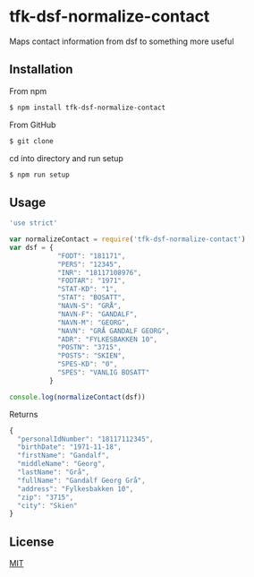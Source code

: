 # tfk-dsf-normalize-contact
Maps contact information from dsf to something more useful

## Installation

From npm

```sh
$ npm install tfk-dsf-normalize-contact
```

From GitHub

```sh
$ git clone 
```

cd into directory and run setup

```sh
$ npm run setup
```

## Usage

```javascript
'use strict'

var normalizeContact = require('tfk-dsf-normalize-contact')
var dsf = {
            "FODT": "181171",
            "PERS": "12345",
            "INR": "18117108976",
            "FODTAR": "1971",
            "STAT-KD": "1",
            "STAT": "BOSATT",
            "NAVN-S": "GRÅ",
            "NAVN-F": "GANDALF",
            "NAVN-M": "GEORG",
            "NAVN": "GRÅ GANDALF GEORG",
            "ADR": "FYLKESBAKKEN 10",
            "POSTN": "3715",
            "POSTS": "SKIEN",
            "SPES-KD": "0",
            "SPES": "VANLIG BOSATT"
          }

console.log(normalizeContact(dsf))

```

Returns

```javascript
{
  "personalIdNumber": "18117112345",
  "birthDate": "1971-11-18",
  "firstName": "Gandalf",
  "middleName": "Georg",
  "lastName": "Grå",
  "fullName": "Gandalf Georg Grå",
  "address": "Fylkesbakken 10",
  "zip": "3715",
  "city": "Skien"
}
```

## License
[MIT](LICENSE)
